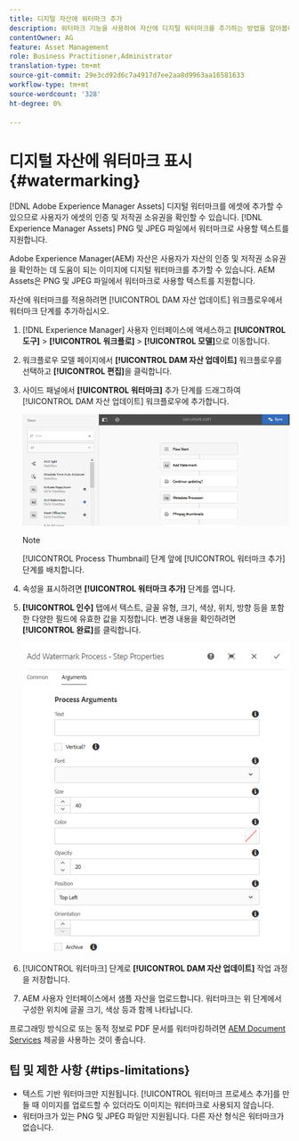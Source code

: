 ```yaml
---
title: 디지털 자산에 워터마크 추가
description: 워터마크 기능을 사용하여 자산에 디지털 워터마크를 추가하는 방법을 알아봅니다.
contentOwner: AG
feature: Asset Management
role: Business Practitioner,Administrator
translation-type: tm+mt
source-git-commit: 29e3cd92d6c7a4917d7ee2aa8d9963aa16581633
workflow-type: tm+mt
source-wordcount: '328'
ht-degree: 0%

---
```



# 디지털 자산에 워터마크 표시 {#watermarking}

[!DNL Adobe Experience Manager Assets] 디지털 워터마크를 에셋에 추가할 수 있으므로 사용자가 에셋의 인증 및 저작권 소유권을 확인할 수 있습니다. [!DNL Experience Manager Assets] PNG 및 JPEG 파일에서 워터마크로 사용할 텍스트를 지원합니다.

Adobe Experience Manager(AEM) 자산은 사용자가 자산의 인증 및 저작권 소유권을 확인하는 데 도움이 되는 이미지에 디지털 워터마크를 추가할 수 있습니다. AEM Assets은 PNG 및 JPEG 파일에서 워터마크로 사용할 텍스트를 지원합니다.

자산에 워터마크를 적용하려면 [!UICONTROL DAM 자산 업데이트] 워크플로우에서 워터마크 단계를 추가하십시오.

1. [!DNL Experience Manager] 사용자 인터페이스에 액세스하고 **[!UICONTROL 도구]** > **[!UICONTROL 워크플로]** > **[!UICONTROL 모델]**&#x200B;으로 이동합니다.
1. 워크플로우 모델 페이지에서 **[!UICONTROL DAM 자산 업데이트]** 워크플로우를 선택하고 **[!UICONTROL 편집]**&#x200B;을 클릭합니다.

1. 사이드 패널에서 **[!UICONTROL 워터마크]** 추가 단계를 드래그하여 [!UICONTROL DAM 자산 업데이트] 워크플로우에 추가합니다.

   ![DAM 자산 업데이트 워크플로우에서 워터마크 추가 단계 드래그](assets/add_watermark_step_aem_assets.png)

   >[!NOTE]
   >
   >[!UICONTROL Process Thumbnail] 단계 앞에 [!UICONTROL 워터마크 추가] 단계를 배치합니다.

1. 속성을 표시하려면 **[!UICONTROL 워터마크 추가]** 단계를 엽니다.
1. **[!UICONTROL 인수]** 탭에서 텍스트, 글꼴 유형, 크기, 색상, 위치, 방향 등을 포함한 다양한 필드에 유효한 값을 지정합니다. 변경 내용을 확인하려면 **[!UICONTROL 완료]**&#x200B;를 클릭합니다.

   ![자산의 워터마크 추가 단계에서 인수를 제공합니다.](assets/arguments_add_watermark_aem_assets.png)

1. [!UICONTROL 워터마크] 단계로 **[!UICONTROL DAM 자산 업데이트]** 작업 과정을 저장합니다.
1. AEM 사용자 인터페이스에서 샘플 자산을 업로드합니다. 워터마크는 위 단계에서 구성한 위치에 글꼴 크기, 색상 등과 함께 나타납니다.

프로그래밍 방식으로 또는 동적 정보로 PDF 문서를 워터마킹하려면 [AEM Document Services](/help/forms/using/overview-aem-document-services.md) 제공을 사용하는 것이 좋습니다.

## 팁 및 제한 사항 {#tips-limitations}

* 텍스트 기반 워터마크만 지원됩니다. [!UICONTROL 워터마크 프로세스 추가]를 만들 때 이미지를 업로드할 수 있더라도 이미지는 워터마크로 사용되지 않습니다.
* 워터마크가 있는 PNG 및 JPEG 파일만 지원됩니다. 다른 자산 형식은 워터마크가 없습니다.
